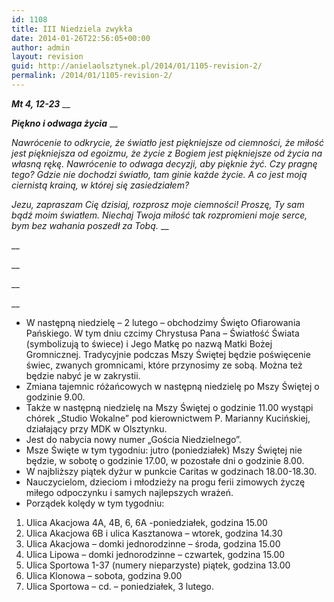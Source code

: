 ```yaml
---
id: 1108
title: III Niedziela zwykła
date: 2014-01-26T22:56:05+00:00
author: admin
layout: revision
guid: http://anielaolsztynek.pl/2014/01/1105-revision-2/
permalink: /2014/01/1105-revision-2/
---
```

**_Mt 4, 12-23_** __

**_Piękno i odwaga życia_** __

_Nawrócenie to odkrycie, że światło jest piękniejsze od ciemności, że miłość jest piękniejsza od egoizmu, że życie z Bogiem jest piękniejsze od życia na własną rękę. Nawrócenie to odwaga decyzji, aby pięknie żyć. Czy pragnę tego? Gdzie nie dochodzi światło, tam ginie każde życie. A co jest moją ciernistą krainą, w której się zasiedziałem?_

_Jezu, zapraszam Cię dzisiaj, rozprosz moje ciemności! Proszę, Ty sam bądź moim światłem. Niechaj Twoja miłość tak rozpromieni moje serce, bym bez wahania poszedł za Tobą._ __

 __

 __

 __

 __

  * W następną niedzielę &#8211; 2 lutego &#8211; obchodzimy Święto Ofiarowania Pańskiego. W tym dniu czcimy Chrystusa Pana &#8211; Światłość Świata (symbolizują to świece) i Jego Matkę po nazwą Matki Bożej Gromnicznej. Tradycyjnie podczas Mszy Świętej będzie poświęcenie świec, zwanych gromnicami, które przynosimy ze sobą. Można też będzie nabyć je w zakrystii.
  * Zmiana tajemnic różańcowych w następną niedzielę po Mszy Świętej o godzinie 9.00.
  * Także w następną niedzielę na Mszy Świętej o godzinie 11.00 wystąpi chórek &#8222;Studio Wokalne&#8221; pod kierownictwem P. Marianny Kucińskiej, działający przy MDK w Olsztynku.
  * Jest do nabycia nowy numer &#8222;Gościa Niedzielnego&#8221;.
  * Msze Święte w tym tygodniu: jutro (poniedziałek) Mszy Świętej nie będzie, w sobotę o godzinie 17.00, w pozostałe dni o godzinie 8.00.
  * W najbliższy piątek dyżur w punkcie Caritas w godzinach 18.00-18.30.
  * Nauczycielom, dzieciom i młodzieży na progu ferii zimowych życzę miłego odpoczynku i samych najlepszych wrażeń.
  * Porządek kolędy w tym tygodniu:

  1. Ulica Akacjowa 4A, 4B, 6, 6A -poniedziałek, godzina 15.00
  2. Ulica Akacjowa 6B i ulica Kasztanowa &#8211; wtorek, godzina 14.30
  3. Ulica Akacjowa &#8211; domki jednorodzinne &#8211; środa, godzina 15.00
  4. Ulica Lipowa &#8211; domki jednorodzinne &#8211; czwartek, godzina 15.00
  5. Ulica Sportowa 1-37 (numery nieparzyste) piątek, godzina 13.00
  6. Ulica Klonowa &#8211; sobota, godzina 9.00
  7. Ulica Sportowa &#8211; cd. &#8211; poniedziałek, 3 lutego.